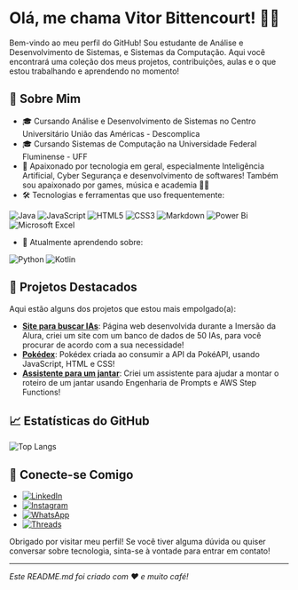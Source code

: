 # Olá, me chama Vitor Bittencourt! ✌🏻

Bem-vindo ao meu perfil do GitHub! Sou estudante de Análise e Desenvolvimento de Sistemas, e Sistemas da Computação. Aqui você encontrará uma coleção dos meus projetos, contribuições, aulas e o que estou trabalhando e aprendendo no momento!

## 🚀 Sobre Mim

- 🎓 Cursando Análise e Desenvolvimento de Sistemas no Centro Universitário União das Américas - Descomplica
- 🎓 Cursando Sistemas de Computação na Universidade Federal Fluminense - UFF
- 🌟 Apaixonado por tecnologia em geral, especialmente Inteligência Artificial, Cyber Segurança e desenvolvimento de softwares! Também sou apaixonado por games, música e academia 💪🏻
- 🛠️ Tecnologias e ferramentas que uso frequentemente:

![Java](https://img.shields.io/badge/java-%23ED8B00.svg?style=for-the-badge&logo=openjdk&logoColor=white)
![JavaScript](https://img.shields.io/badge/javascript-%23323330.svg?style=for-the-badge&logo=javascript&logoColor=%23F7DF1E)
![HTML5](https://img.shields.io/badge/html5-%23E34F26.svg?style=for-the-badge&logo=html5&logoColor=white)
![CSS3](https://img.shields.io/badge/css3-%231572B6.svg?style=for-the-badge&logo=css3&logoColor=white)
![Markdown](https://img.shields.io/badge/markdown-%23000000.svg?style=for-the-badge&logo=markdown&logoColor=white)
![Power Bi](https://img.shields.io/badge/power_bi-F2C811?style=for-the-badge&logo=powerbi&logoColor=black)
![Microsoft Excel](https://img.shields.io/badge/Microsoft_Excel-217346?style=for-the-badge&logo=microsoft-excel&logoColor=white)

- 🌱 Atualmente aprendendo sobre:

![Python](https://img.shields.io/badge/python-3670A0?style=for-the-badge&logo=python&logoColor=ffdd54)
![Kotlin](https://img.shields.io/badge/kotlin-%237F52FF.svg?style=for-the-badge&logo=kotlin&logoColor=white)

## 📂 Projetos Destacados

Aqui estão alguns dos projetos que estou mais empolgado(a):

- **[Site para buscar IAs](https://github.com/vitorVBD/buscador-de-IA-imersao-Alura)**: Página web desenvolvida durante a Imersão da Alura, criei um site com um banco de dados de 50 IAs, para você procurar de acordo com a sua necessidade!
- **[Pokédex](https://github.com/vitorVBD/Pokedex)**: Pokédex criada ao consumir a API da PokéAPI, usando JavaScript, HTML e CSS!
- **[Assistente para um jantar](https://github.com/vitorVBD/assistente-de-jantar-AWS-StepFunctions)**: Criei um assistente para ajudar a montar o roteiro de um jantar usando Engenharia de Prompts e AWS Step Functions!

## 📈 Estatísticas do GitHub

![Top Langs](https://github-readme-stats.vercel.app/api/top-langs/?username=vitorVBD&layout=pie&theme=radical)

## 🤝 Conecte-se Comigo

- [![LinkedIn](https://img.shields.io/badge/linkedin-%230077B5.svg?style=for-the-badge&logo=linkedin&logoColor=white)](https://www.linkedin.com/in/vitor-bittencourt-8ab27bbb/)
- [![Instagram](https://img.shields.io/badge/Instagram-%23E4405F.svg?style=for-the-badge&logo=Instagram&logoColor=white)](https://www.instagram.com/vv_bittencourt/)
- [![WhatsApp](https://img.shields.io/badge/WhatsApp-25D366?style=for-the-badge&logo=whatsapp&logoColor=white)](https://wa.me/+5524992161353)
- [![Threads](https://img.shields.io/badge/Threads-000000?style=for-the-badge&logo=Threads&logoColor=white)](https://www.threads.net/@vv_bittencourt)

Obrigado por visitar meu perfil! Se você tiver alguma dúvida ou quiser conversar sobre tecnologia, sinta-se à vontade para entrar em contato! 

---

*Este README.md foi criado com ❤️ e muito café!*
